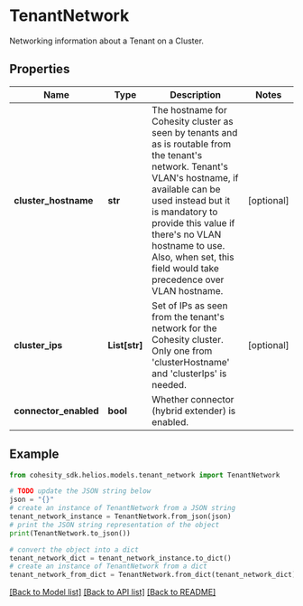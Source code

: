 # TenantNetwork

Networking information about a Tenant on a Cluster.

## Properties

Name | Type | Description | Notes
------------ | ------------- | ------------- | -------------
**cluster_hostname** | **str** | The hostname for Cohesity cluster as seen by tenants and as is routable from the tenant&#39;s network. Tenant&#39;s VLAN&#39;s hostname, if available can be used instead but it is mandatory to provide this value if there&#39;s no VLAN hostname to use. Also, when set, this field would take precedence over VLAN hostname. | [optional] 
**cluster_ips** | **List[str]** | Set of IPs as seen from the tenant&#39;s network for the Cohesity cluster. Only one from &#39;clusterHostname&#39; and &#39;clusterIps&#39; is needed. | [optional] 
**connector_enabled** | **bool** | Whether connector (hybrid extender) is enabled. | 

## Example

```python
from cohesity_sdk.helios.models.tenant_network import TenantNetwork

# TODO update the JSON string below
json = "{}"
# create an instance of TenantNetwork from a JSON string
tenant_network_instance = TenantNetwork.from_json(json)
# print the JSON string representation of the object
print(TenantNetwork.to_json())

# convert the object into a dict
tenant_network_dict = tenant_network_instance.to_dict()
# create an instance of TenantNetwork from a dict
tenant_network_from_dict = TenantNetwork.from_dict(tenant_network_dict)
```
[[Back to Model list]](../README.md#documentation-for-models) [[Back to API list]](../README.md#documentation-for-api-endpoints) [[Back to README]](../README.md)


